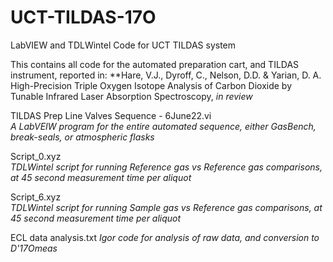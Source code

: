 # UCT-TILDAS-17O
LabVIEW and TDLWintel Code for UCT TILDAS system

This contains all code for the automated preparation cart, and TILDAS instrument, reported in:
**Hare, V.J., Dyroff, C., Nelson, D.D. & Yarian, D. A. High-Precision Triple Oxygen Isotope Analysis of Carbon Dioxide by Tunable Infrared Laser Absorption Spectroscopy, _in review_

TILDAS Prep Line Valves Sequence - 6June22.vi   
_A LabVEIW program for the entire automated sequence, either GasBench, break-seals, or atmospheric flasks_ 

Script_0.xyz                                    
_TDLWintel script for running Reference gas vs Reference gas comparisons, at 45 second measurement time per aliquot_

Script_6.xyz                                    
_TDLWintel script for running Sample gas vs Reference gas comparisons, at 45 second measurement time per aliquot_

ECL data analysis.txt
_Igor code for analysis of raw data, and conversion to D'17Omeas_
	
